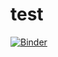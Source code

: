 # test
[![Binder](https://mybinder.org/badge_logo.svg)](https://mybinder.org/v2/gh/bryanvallejo16/test/main)
